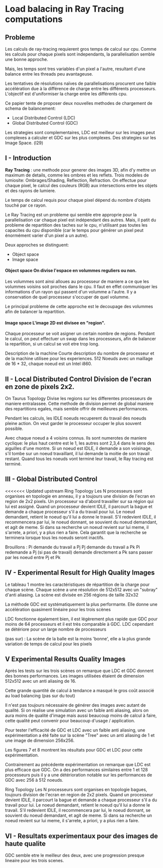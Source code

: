 # Load balacing in Ray Tracing computations


## Probleme

Les calculs de ray-tracing requierent gros temps de calcul sur cpu. Comme les
calculs pour chaque pixels sont independants, la parallelisation semble une
bonne approche.

Mais, les temps sont tres variables d'un pixel a l'autre, resultant d'une
balance entre les threads peu avantageuse.

Les tentatives de résolutions naïves de parallelisations procurent une faible accélération due à la différence de 
charge entre les différents processeurs.
L'objectif est d'uniformiser la charge entre les différents cpu.

Ce papier tente de proposer deux nouvelles methodes de chargement de schema de
balancement:
 - Local Distributed Control (LDC)
 - Global Distributed Control (GDC)

Les strategies sont complementaires, LDC est meilleur sur les images peut
complexes a calculer et GDC sur les plus complexes. Des strategies sur les
Image Space. (l29)

## I - Introduction

**Ray Tracing** : une methode pour generer des images 3D, afin d'y mettre un
maximum de details, comme les ombres et les reflets. Trois modeles de
lumiosite: Ombrages/Shading, Reflection, Refraction. On effectue pour chaque
pixel, le calcul des couleurs (RGB) aux intersections entre les objets et des
rayons de lumiere.

Le temps de calcul requis pour chaque pixel dépend du nombre d'objets touché
par ce rayon.

Le Ray Tracing est un probleme qui semble etre approprie pour la
parallelisation car chaque pixel est indépendant des autres. Mais, il patit du probleme de repartition des taches sur le
cpu, n'utilisant pas toutes les capacites du cpu disponible (car le temps pour générer un pixel 
peut énormément varier d'un pixel a un autre).

Deux approches se distinguent: 
 - Object space 
 - Image space 
 
#### Object space On divise l'espace en volummes reguliers ou non. 

Les volummes sont ainsi alloues au processeur de maniere a ce que les volummes
voisins soit proches dans le cpu. Il faut en effet communiquer les informations
d'un rayon qui passent d'un volumme a l'autre. Il y a conservation de quel
processeur s'occuper de quel volumme. 

Le principal probleme de cette approche est le decoupage des volummes afin de
balancer la repartition. 

#### Image space L'image 2D est divisee en "region".

Chaque processeur se voit asigner un certain nombre de regions. Pendant le
calcul, on peut effectuer un swap dans les processeurs, afin de balancer la
repartition, si un calcul se voit etre trop long.


Description de la machine Courte description du nombre de processeur et de
la machine utilisee pour les experiences.
512 Noeuds avec un maillage de 16 * 32, chaque noeud est un Intel i860.


## II - Local Distributed Control Division de l'ecran en zone de pixels 2x2.

On Taurus Topology
Divise les regions sur les differentes processeurs de maniere entralassee.
Cette methode de division permet de global maniere des repartitions egales,
mais semble offrir de meilleures performances.

Pendant les calculs, les IDLE noeuds recuperent du travail des noeuds pleine
action. On veut garder le processeur occuper le plus souvent possible.

Avec chaque noeud a 4 voisins connus. Ils sont numerotes de maniere cyclique:
le plus haut centre est le 1, les autres sont 2,3,4 dans le sens des aiguilles
d'une montre. Si un noeud est IDLE, il demande a son voisinage, s'il tombe sur
un noeud travaillant, il lui demande la moitie de son travail restant.
Quand tous les noeuds vont terminé leur travail, le Ray tracing est terminé. 
 
## III - Global Distributed Control
<<<<<<< Updated upstream
 Ring Topology
 Les N processeurs sont organises en topologie en anneau, il y a toujours une division de
 l'ecran en region de 2x2 pixels.
 Un processeur va d'abord travailler sur sa région qui lui est assigné. 
Quand un processeur devient IDLE, il parcourt
 la bague et demande a chaque processeur s'il a du travail pour lui. Le noeud
 demandant, retient le noeud qu'il lui a donne le travail. S'il redevient IDLE,
 il recommencera par lui, le noeud donnant, se souvient du noeud demandant, et
 agit de meme. Si dans sa recherche un noeud revient sur lui meme, il s'arrete,
 a priori, y a plus rien a faire.
 Cela garantit que la recherche se terminera lorsque tous les noeuds seront inactifs.

Brouillons :
 Pi demande du travail a Pj
 Pj demande du travail a Pk
 Pi redemande a Pj (si pas de travail) demande directement a Pk sans passer par les noeud entre Pj et Pk

## IV - Experimental Result for High Quality Images

Le tableau 1 montre les caractéristiques de répartition de la charge pour chaque scène.
Chaque scène a une résolution de 512x512 avec un "subray" d'anti aliasing.
La scène est divisée en 256 régions de taille 32x32

La méthode GDC est systématiquement la plus performante.
Elle donne une accélération quasiment linéaire pour les trois scènes

LDC fonctionne également bien, il est légèrement plus rapide que GDC pour moins de 64 processeurs 
et il est très comparable à GDC.
LDC cependant se détériore pour un large nombre de processeurs

(pas sur) : La scène de la balle est la moins 'bonne', elle a la plus grande variation de temps 
de calcul pour les pixels


## V Experimental Results Quality Images

Après les tests sur les trois scènes on remarque que LDC et GDC donnent des bonnes performances.
Les images utilisées étaient de dimension 512x512 avec un anti aliasing de 16.

Cette grande quantité de calcul à tendance a masqué le gros coût associé au load balancing (pas sur du tout)

Il n'est pas toujours nécessaire de générer des images avec autant de qualité.
Si on réalise une simulation avec un faible anti aliasing, alors on aura moins de qualité d'image mais aussi 
beaucoup moins de calcul à faire, cette qualité peut convenir pour beaucoup d'usage / application.

Pour tester l'efficacité de GDC et LDC avec un faible anti aliasing, une expérimentation a été faite sur la 
scène "Tree" avec un anti aliasing de 1 et une image de dimension 256x256.

Les figures 7 et 8 montrent les résultats pour GDC et LDC pour cette expérimentation.

Contrairement au précédente expérimentation on remarque que LDC est plus efficace que GDC.
On a des performances similaires entre 1 et 128 processeurs puis il y a une détérioration notable sur
les performances de GDC avec 256 à 512 noeuds.

Ring Topology
Les N processeurs sont organises en topologie bagues, toujours division de
l'ecran en region de 2x2 pixels. Quand un processeur devient IDLE, il parcourt
la bague et demande a chaque processeur s'il a du travail pour lui. Le noeud
demandant, retient le noeud qu'il lui a donne le travail. S'il redevient IDLE,
il recommencera par lui, le noeud donnant, se souvient du noeud demandant, et
agit de meme. Si dans sa recherche un noeud revient sur lui meme, il s'arrete,
a priori, y a plus rien a faire.

## VI - Resultats experimentaux pour des images de haute qualite

GDC semble etre le meilleur des deux, avec une progression presque lineaire
pour les trois scenes. 

